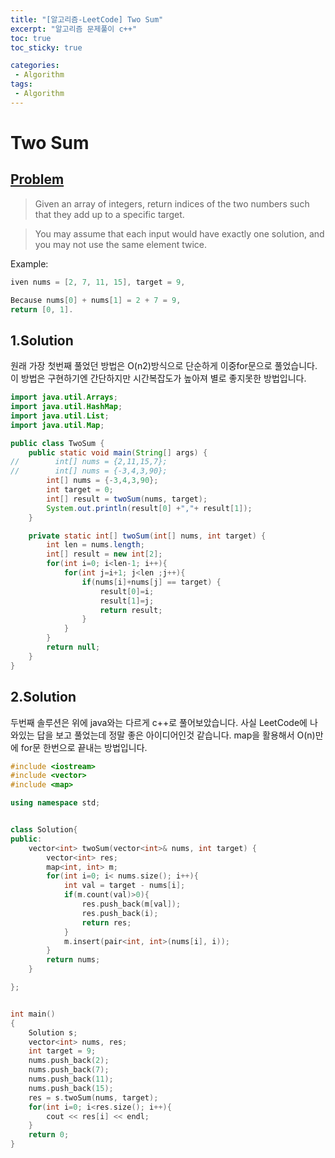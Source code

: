 ```yaml
---
title: "[알고리즘-LeetCode] Two Sum"
excerpt: "알고리즘 문제풀이 c++"
toc: true
toc_sticky: true

categories:
 - Algorithm
tags:
 - Algorithm
---
```


# Two Sum

## [Problem](https://leetcode.com/problems/two-sum/)  
> Given an array of integers, return indices of the two numbers such that they add up to a specific target.

> You may assume that each input would have exactly one solution, and you may not use the same element twice.

Example:
```cpp
iven nums = [2, 7, 11, 15], target = 9,

Because nums[0] + nums[1] = 2 + 7 = 9,
return [0, 1].
```

## 1.Solution
원래 가장 첫번째 풀었던 방법은 O(n2)방식으로 단순하게 이중for문으로 풀었습니다.  
이 방법은 구현하기엔 간단하지만 시간복잡도가 높아져 별로 좋지못한 방법입니다.
```java
import java.util.Arrays;
import java.util.HashMap;
import java.util.List;
import java.util.Map;

public class TwoSum {
    public static void main(String[] args) {
//        int[] nums = {2,11,15,7};
//        int[] nums = {-3,4,3,90};
        int[] nums = {-3,4,3,90};
        int target = 0;
        int[] result = twoSum(nums, target);
        System.out.println(result[0] +","+ result[1]);
    }

    private static int[] twoSum(int[] nums, int target) {
        int len = nums.length;
        int[] result = new int[2];
        for(int i=0; i<len-1; i++){
            for(int j=i+1; j<len ;j++){
                if(nums[i]+nums[j] == target) {
                    result[0]=i;
                    result[1]=j;
                    return result;
                }
            }
        }
        return null;
    }
}

```

## 2.Solution
두번째 솔루션은 위에 java와는 다르게 c++로 풀어보았습니다.
사실 LeetCode에 나와있는 답을 보고 풀었는데 정말 좋은 아이디어인것 같습니다.
map을 활용해서 O(n)만에 for문 한번으로 끝내는 방법입니다.
```cpp
#include <iostream>
#include <vector>
#include <map>

using namespace std;


class Solution{
public:
    vector<int> twoSum(vector<int>& nums, int target) {
        vector<int> res;
        map<int, int> m;
        for(int i=0; i< nums.size(); i++){
            int val = target - nums[i];
            if(m.count(val)>0){ 
                res.push_back(m[val]);
                res.push_back(i);
                return res; 
            }
            m.insert(pair<int, int>(nums[i], i));
        }
        return nums;
    }

};


int main()
{
    Solution s;
    vector<int> nums, res;
    int target = 9;
    nums.push_back(2);
    nums.push_back(7);
    nums.push_back(11);
    nums.push_back(15);
    res = s.twoSum(nums, target);
    for(int i=0; i<res.size(); i++){
        cout << res[i] << endl;
    }
    return 0;
}
```
